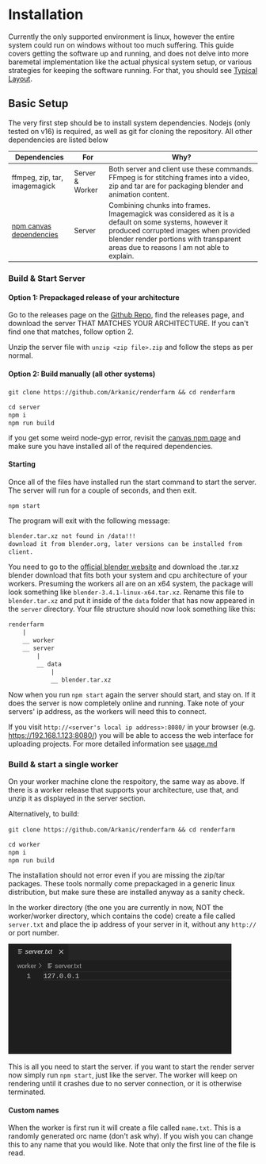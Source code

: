 # Installation

Currently the only supported environment is linux, however the entire system could run on windows without too much suffering. This guide covers getting the software up and running, and does not delve into more baremetal implementation like the actual physical system setup, or various strategies for keeping the software running. For that, you should see [Typical Layout](LAYOUT.md).

## Basic Setup

The very first step should be to install system dependencies. Nodejs (only tested on v16) is required, as well as git for cloning the repository. All other dependencies are listed below

| Dependencies                                                           | For             | Why?                                                                                                                                                                                                                                    |
| ---------------------------------------------------------------------- | --------------- | --------------------------------------------------------------------------------------------------------------------------------------------------------------------------------------------------------------------------------------- |
| ffmpeg, zip, tar, imagemagick                                                       | Server & Worker | Both server and client use these commands. FFmpeg is for stitching frames into a video, zip and tar are for packaging blender and animation content.                                                                                    |
| [npm canvas dependencies](https://www.npmjs.com/package/canvas) | Server          | Combining chunks into frames. Imagemagick was considered as it is a default on some systems, however it produced corrupted images when provided blender render portions with transparent areas due to reasons I am not able to explain. |

### Build & Start Server

#### Option 1: Prepackaged release of your architecture

Go to the releases page on the [Github Repo](https://github.com/Arkanic/renderfarm), find the releases page, and download the server THAT MATCHES YOUR ARCHITECTURE. If you can't find one that matches, follow option 2.

Unzip the server file with `unzip <zip file>.zip` and follow the steps as per normal.

#### Option 2: Build manually (all other systems)

`git clone https://github.com/Arkanic/renderfarm && cd renderfarm`

```
cd server
npm i
npm run build
```

if you get some weird node-gyp error, revisit the [canvas npm page](https://www.npmjs.com/package/canvas) and make sure you have installed all of the required dependencies.

#### Starting

Once all of the files have installed run the start command to start the server. The server will run for a couple of seconds, and then exit.

```
npm start
```

The program will exit with the following message:

```
blender.tar.xz not found in /data!!!
download it from blender.org, later versions can be installed from client.
```

You need to go to the [official blender website](https://blender.org) and download the .tar.xz blender download that fits both your system and cpu architecture of your workers. Presuming the workers all are on an x64 system, the package will look something like `blender-3.4.1-linux-x64.tar.xz`. Rename this file to `blender.tar.xz` and put it inside of the `data` folder that has now appeared in the `server` directory. Your file structure should now look something like this:

```
renderfarm
    |
    __ worker
    __ server
        |
        __ data
            |
            __ blender.tar.xz
```

Now when you run `npm start` again the server should start, and stay on. If it does the server is now completely online and running. Take note of your servers' ip address, as the workers will need this to connect.

If you visit `http://<server's local ip address>:8080/` in your browser (e.g. https://192.168.1.123:8080/) you will be able to access the web interface for uploading projects. For more detailed information see [usage.md](./USAGE.md)

### Build & start a single worker

On your worker machine clone the respoitory, the same way as above. If there is a worker release that supports your architecture, use that, and unzip it as displayed in the server section.

Alternatively, to build:

`git clone https://github.com/Arkanic/renderfarm && cd renderfarm`

```
cd worker
npm i
npm run build
```

The installation should not error even if you are missing the zip/tar packages. These tools normally come prepackaged in a generic linux distribution, but make sure these are installed anyway as a sanity check.

In the worker directory (the one you are currently in now, NOT the worker/worker directory, which contains the code) create a file called `server.txt` and place the ip address of your server in it, without any `http://` or port number.

![example server.txt](./img/servertxt.png)

This is all you need to start the server. if you want to start the render server now simply run `npm start`, just like the server. The worker will keep on rendering until it crashes due to no server connection, or it is otherwise terminated.

#### Custom names

When the worker is first run it will create a file called `name.txt`. This is a randomly generated orc name (don't ask why). If you wish you can change this to any name that you would like. Note that only the first line of the file is read.

